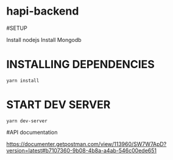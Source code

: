 # hapi-backend

#SETUP

Install nodejs
Install Mongodb

# INSTALLING DEPENDENCIES

`yarn install`

# START DEV SERVER

`yarn dev-server`

#API documentation

https://documenter.getpostman.com/view/113960/SW7W7ApD?version=latest#b7107360-9b08-4b8a-a4ab-546c00ede651
